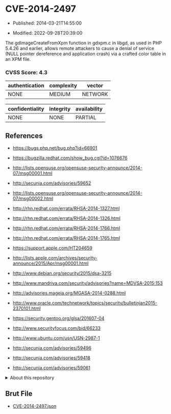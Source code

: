 # CVE-2014-2497

- Published: 2014-03-21T14:55:00

- Modified: 2022-09-28T20:39:00

The gdImageCreateFromXpm function in gdxpm.c in libgd, as used in PHP 5.4.26 and earlier, allows remote attackers to cause a denial of service (NULL pointer dereference and application crash) via a crafted color table in an XPM file.

### CVSS Score: **4.3**

| authentication | complexity | vector |
| --- | --- | --- |
| NONE | MEDIUM | NETWORK |

| confidentiality | integrity | availability |
| --- | --- | --- |
| NONE | NONE | PARTIAL |

## References

* https://bugs.php.net/bug.php?id=66901

* https://bugzilla.redhat.com/show_bug.cgi?id=1076676

* http://lists.opensuse.org/opensuse-security-announce/2014-07/msg00001.html

* http://secunia.com/advisories/59652

* http://lists.opensuse.org/opensuse-security-announce/2014-07/msg00002.html

* http://rhn.redhat.com/errata/RHSA-2014-1327.html

* http://rhn.redhat.com/errata/RHSA-2014-1326.html

* http://rhn.redhat.com/errata/RHSA-2014-1766.html

* http://rhn.redhat.com/errata/RHSA-2014-1765.html

* https://support.apple.com/HT204659

* http://lists.apple.com/archives/security-announce/2015/Apr/msg00001.html

* http://www.debian.org/security/2015/dsa-3215

* http://www.mandriva.com/security/advisories?name=MDVSA-2015:153

* http://advisories.mageia.org/MGASA-2014-0288.html

* http://www.oracle.com/technetwork/topics/security/bulletinjan2015-2370101.html

* https://security.gentoo.org/glsa/201607-04

* http://www.securityfocus.com/bid/66233

* http://www.ubuntu.com/usn/USN-2987-1

* http://secunia.com/advisories/59496

* http://secunia.com/advisories/59418

* http://secunia.com/advisories/59061

<details>
<summary>About this repository</summary> 

  This repository is part of the project [Live Hack CVE](https://github.com/Live-Hack-CVE). Main website can be found [www.live-hack.org](https://www.live-hack.org) 
  
  Made by [Sn0wAlice](https://github.com/Sn0wAlice) for the people that care about security and need to have a feed of the latest CVEs. Hope you enjoy it, don't forget to star the repo and follow me on [Twitter](https://twitter.com/Sn0wAlice) and [Github](https://github.com/Sn0wAlice). And that is my [personnal website](https://www.alice-snow.me/)

  - [Home Page](https://github.com/Live-Hack-CVE)
  - [Framework](https://github.com/Live-Hack-CVE/cve-framework)
  - [CVE database](https://github.com/Live-Hack-CVE/full_database)
  - [Changelog](https://github.com/Live-Hack-CVE/Changelog)
</details>

## Brut File

* [CVE-2014-2497.json](https://raw.githubusercontent.com/Live-Hack-CVE/full_database/main/cves/2014/CVE-2014-2497.json)

